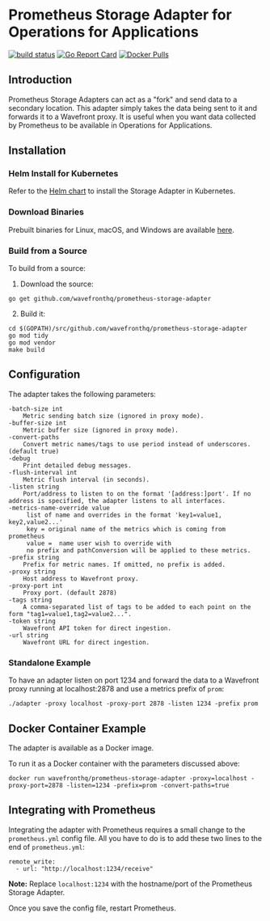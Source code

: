 # Prometheus Storage Adapter for Operations for Applications
[![build status][ci-img]][ci] [![Go Report Card][go-report-img]][go-report] [![Docker Pulls][docker-pull-img]][docker-img]

## Introduction
Prometheus Storage Adapters can act as a "fork" and send data to a secondary location. This adapter simply takes the data being sent to it and forwards it to a Wavefront proxy. It is useful when you want data collected by Prometheus to be available in Operations for Applications.

## Installation

### Helm Install for Kubernetes
Refer to the [Helm chart](https://github.com/wavefrontHQ/helm#installation) to install the Storage Adapter in Kubernetes.

### Download Binaries
Prebuilt binaries for Linux, macOS, and Windows are available [here](https://github.com/wavefrontHQ/prometheus-storage-adapter/releases).

### Build from a Source
To build from a source:

1. Download the source:
```
go get github.com/wavefronthq/prometheus-storage-adapter
```
2. Build it:
```
cd $(GOPATH)/src/github.com/wavefronthq/prometheus-storage-adapter
go mod tidy
go mod vendor
make build
```

## Configuration
The adapter takes the following parameters:
```
-batch-size int
    Metric sending batch size (ignored in proxy mode).
-buffer-size int
    Metric buffer size (ignored in proxy mode).
-convert-paths
    Convert metric names/tags to use period instead of underscores. (default true)
-debug
    Print detailed debug messages.
-flush-interval int
    Metric flush interval (in seconds).
-listen string
    Port/address to listen to on the format '[address:]port'. If no address is specified, the adapter listens to all interfaces.
-metrics-name-override value
     list of name and overrides in the format 'key1=value1, key2,value2...'
     key = original name of the metrics which is coming from prometheus 
     value =  name user wish to override with 
     no prefix and pathConversion will be applied to these metrics.
-prefix string
    Prefix for metric names. If omitted, no prefix is added.
-proxy string
    Host address to Wavefront proxy.
-proxy-port int
    Proxy port. (default 2878)
-tags string
    A comma-separated list of tags to be added to each point on the form "tag1=value1,tag2=value2...".
-token string
    Wavefront API token for direct ingestion.
-url string
    Wavefront URL for direct ingestion.
```

### Standalone Example
To have an adapter listen on port 1234 and forward the data to a Wavefront proxy running at localhost:2878 and use a metrics prefix of `prom`:
```
./adapter -proxy localhost -proxy-port 2878 -listen 1234 -prefix prom
```

## Docker Container Example
The adapter is available as a Docker image.

To run it as a Docker container with the parameters discussed above:
```
docker run wavefronthq/prometheus-storage-adapter -proxy=localhost -proxy-port=2878 -listen=1234 -prefix=prom -convert-paths=true
```

## Integrating with Prometheus
Integrating the adapter with Prometheus requires a small change to the `prometheus.yml` config file. All you have to do is to add these two lines to the end of `prometheus.yml`:

```
remote_write:
  - url: "http://localhost:1234/receive"
```
**Note:** Replace `localhost:1234` with the hostname/port of the Prometheus Storage Adapter.

Once you save the config file, restart Prometheus.


[ci-img]: https://github.com/wavefrontHQ/prometheus-storage-adapter/actions/workflows/go.yml/badge.svg
[ci]: https://github.com/wavefrontHQ/prometheus-storage-adapter/actions/workflows/go.yml
[go-report-img]: https://goreportcard.com/badge/github.com/wavefronthq/prometheus-storage-adapter
[go-report]: https://goreportcard.com/report/github.com/wavefronthq/prometheus-storage-adapter
[docker-pull-img]: https://img.shields.io/docker/pulls/wavefronthq/prometheus-storage-adapter.svg?logo=docker
[docker-img]: https://hub.docker.com/r/wavefronthq/prometheus-storage-adapter/
